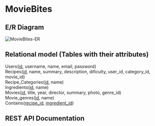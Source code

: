 # MovieBites

## E/R Diagram
![MovieBites-ER](https://github.com/user-attachments/assets/e168888f-0e10-4c0a-b25e-e48e9774591b)
## Relational model (Tables with their attributes)
Users(<ins>id</ins>, username, name, email, password)\
Recipes(<ins>id</ins>, name, summary, description, dificulty, user_id, category_id, movie_id)\
Recipe_Categories(<ins>id</ins>, name)\
Ingredients(<ins>id</ins>, name)\
Movies(<ins>id</ins>, title, year, director, summary, photo, genre_id)\
Movie_genres(<ins>id</ins>, name)\
Contains(<ins>recipe_id</ins>, <ins>ingredient_id</ins>)
## REST API Documentation

